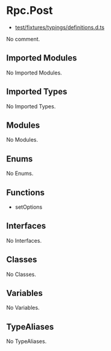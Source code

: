 # Rpc.Post

* [test/fixtures/typings/definitions.d.ts](/test/fixtures/typings/definitions.d.ts#L85)

No comment.

## Imported Modules

No Imported Modules.

## Imported Types

No Imported Types.

## Modules

No Modules.

## Enums

No Enums.

## Functions

* setOptions

## Interfaces

No Interfaces.

## Classes

No Classes.

## Variables

No Variables.

## TypeAliases

No TypeAliases.

